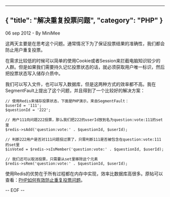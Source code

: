 -----
{
    "title": "解决重复投票问题",
    "category": "PHP"
}
-----

<p class="meta">06 sep 2012 - By MiniMee</p>

这两天主要是在思考这个问题。通常情况下为了保证投票结果的准确性，我们都会防止用户重复投票。

在需求比较低的时候可以简单的使用Cookie或者Session来拦截电脑知识较少的人群。但是如果我们需要持久记忆投票状态的话，就必须获取用户唯一标识，然后把投票状态写入储存介质中。

我们可以写入文件，也可以写入数据库，但是这两种方式的效率都不高。我在SegmentFault上提出了这个问题，并且得到了一个比较好的解决方案：

    // 使用Redis来储存投票状态，下面是PHP演示，来自SegmentFault：
    $userId = '111';
    $questionId = '222';

    // 用户111向问题222投票，那么我们把222的userId放到名为question:vote:111的set里
    $redis->sAdd('question:vote:' . $questionId, $userId);

    // 判断222用户是否对111问题投过票了，只需判断111是否被包含在question:vote:111的set里
    $isVoted = $redis->sIsMember('question:vote:' . $questionId, $userId);

    // 我们还可以取消投票，只需要从set里移除这个元素
    $redis->sRem('question:vote:' . $questionId, $userId);
    
使用Redis的优势在于所有过程都在内存中实现，效率比数据库高很多。原帖可以查看：[PHP如何有效防止重复投票问题](http://segmentfault.com/q/1010000000116374)。

-- EOF --
